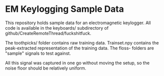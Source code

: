 # EM Keylogging Sample Data

This repository holds sample data for an electromagnetic keylogger. All code is available in the keyboards/ subdirectory of github/CreateRemoteThread/fuckshitfuck.

The toothpicks/ folder contains raw training data.
Trainset.npy contains the peak-extracted representation of the training data.
The floss- folders are "sample" signals to test against.

All this signal was captured in one go without moving the setup, so the noise floor should be relatively uniform.

